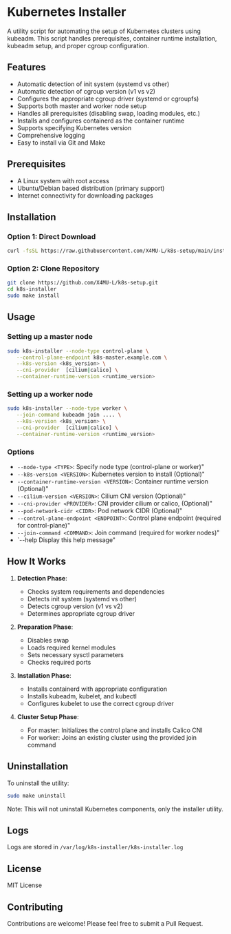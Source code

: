 # Kubernetes Installer

A utility script for automating the setup of Kubernetes clusters using kubeadm. This script handles prerequisites, container runtime installation, kubeadm setup, and proper cgroup configuration.

## Features

- Automatic detection of init system (systemd vs other)
- Automatic detection of cgroup version (v1 vs v2)
- Configures the appropriate cgroup driver (systemd or cgroupfs)
- Supports both master and worker node setup
- Handles all prerequisites (disabling swap, loading modules, etc.)
- Installs and configures containerd as the container runtime
- Supports specifying Kubernetes version
- Comprehensive logging
- Easy to install via Git and Make

## Prerequisites

- A Linux system with root access
- Ubuntu/Debian based distribution (primary support)
- Internet connectivity for downloading packages

## Installation

### Option 1: Direct Download

```bash
curl -fsSL https://raw.githubusercontent.com/X4MU-L/k8s-setup/main/install.sh | sudo bash
```

### Option 2: Clone Repository

```bash
git clone https://github.com/X4MU-L/k8s-setup.git
cd k8s-installer
sudo make install
```

## Usage

### Setting up a master node

```bash
sudo k8s-installer --node-type control-plane \
   --control-plane-endpoint k8s-master.example.com \
   --k8s-version <k8s_version> \
   --cni-provider  [cilium|calico] \
   --container-runtime-version <runtime_version>
```

### Setting up a worker node

```bash
sudo k8s-installer --node-type worker \
   --join-command kubeadm join .... \
   --k8s-version <k8s_version> \
   --cni-provider  [cilium|calico] \
   --container-runtime-version <runtime_version>

```

### Options

- `--node-type <TYPE>`: Specify node type (control-plane or worker)"
- `--k8s-version <VERSION>`: Kubernetes version to install (Optional)"
- `--container-runtime-version <VERSION>`: Container runtime version (Optional)"
- `--cilium-version <VERSION>`: Cilium CNI version (Optional)"
- `--cni-provider <PROVIDER>`: CNI provider cilium or calico, (Optional)"
- `--pod-network-cidr <CIDR>`: Pod network CIDR (Optional)"
- `--control-plane-endpoint <ENDPOINT>`: Control plane endpoint (required for control-plane)"
- `--join-command <COMMAND>`: Join command (required for worker nodes)"
- `--help Display this help message"

## How It Works

1. **Detection Phase**:

   - Checks system requirements and dependencies
   - Detects init system (systemd vs other)
   - Detects cgroup version (v1 vs v2)
   - Determines appropriate cgroup driver

2. **Preparation Phase**:

   - Disables swap
   - Loads required kernel modules
   - Sets necessary sysctl parameters
   - Checks required ports

3. **Installation Phase**:

   - Installs containerd with appropriate configuration
   - Installs kubeadm, kubelet, and kubectl
   - Configures kubelet to use the correct cgroup driver

4. **Cluster Setup Phase**:
   - For master: Initializes the control plane and installs Calico CNI
   - For worker: Joins an existing cluster using the provided join command

## Uninstallation

To uninstall the utility:

```bash
sudo make uninstall
```

Note: This will not uninstall Kubernetes components, only the installer utility.

## Logs

Logs are stored in `/var/log/k8s-installer/k8s-installer.log`

## License

MIT License

## Contributing

Contributions are welcome! Please feel free to submit a Pull Request.

<!-- curl -s -H "X-aws-ec2-metadata-token: $(curl -sX PUT http://169.254.169.254/latest/api/token -H 'X-aws-ec2-metadata-token-ttl-seconds: 60')"   http://169.254.169.254/latest/meta-data/local-ipv4 -->
